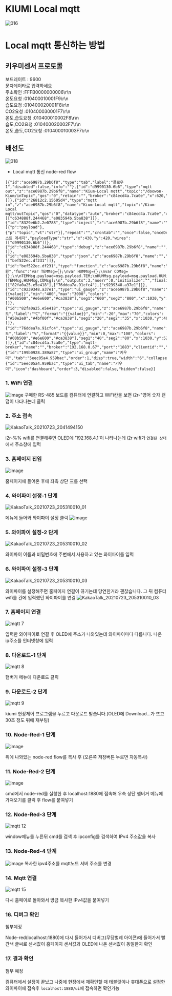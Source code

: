 # KIUMI Local mqtt 

![016](https://user-images.githubusercontent.com/83691399/124417807-f4639f80-dd94-11eb-9a02-b59e1b55a9aa.png)

# Local mqtt 통신하는 방법

## 키우미센서 프로토콜
>
보드레이트 : 9600   
문자데이타로 입력하세요   
주소확인 :FFFB0000000006\r\n   
온도요청 :010400010001F9\r\n   
습도요청 :010400020001F8\r\n   
CO2요청 :010400030001F7\r\n   
온도,습도요청 :010400010002F8\r\n   
습도,CO2요청 :010400020002F7\r\n   
온도,습도,CO2요청 :010400010003F7\r\n   

## 배선도
![018](https://user-images.githubusercontent.com/83691399/124417589-68517800-dd94-11eb-8e46-ad3d20f0020b.png)


* Local mqtt 통신 node-red flow 
```
[{"id":"ace6987b.29b6f8","type":"tab","label":"플로우 1","disabled":false,"info":""},{"id":"d9990130.6b6","type":"mqtt out","z":"ace6987b.29b6f8","name":"Kium-Local mqtt","topic":"/doowon-Kium/inTopic","qos":"0","retain":"","broker":"c84ecd4a.7ca0e","x":620,"y":420,"wires":[]},{"id":"26812c2.15605d4","type":"mqtt in","z":"ace6987b.29b6f8","name":"Kium-Local mqtt","topic":"/Kium-Local mqtt/outTopic","qos":"0","datatype":"auto","broker":"c84ecd4a.7ca0e","x":430,"y":480,"wires":[["c634888f.244468","e083594b.5ba838"]]},{"id":"8329e6b2.2e0788","type":"inject","z":"ace6987b.29b6f8","name":"","props":[{"p":"payload"},{"p":"topic","vt":"str"}],"repeat":"","crontab":"","once":false,"onceDelay":0.1,"topic":"","payload":"테스트 메세지","payloadType":"str","x":430,"y":420,"wires":[["d9990130.6b6"]]},{"id":"c634888f.244468","type":"debug","z":"ace6987b.29b6f8","name":"","active":true,"tosidebar":true,"console":false,"tostatus":false,"complete":"payload","targetType":"msg","statusVal":"","statusType":"auto","x":730,"y":480,"wires":[]},{"id":"e083594b.5ba838","type":"json","z":"ace6987b.29b6f8","name":"","property":"payload","action":"","pretty":false,"x":670,"y":540,"wires":[["bef522ec.df231"]]},{"id":"bef522ec.df231","type":"function","z":"ace6987b.29b6f8","name":"변환","func":"var TEMMsg={};\nvar HUMMsg={};\nvar COMsg={};\n\nTEMMsg.payload=msg.payload.TEM;\nHUMMsg.payload=msg.payload.HUM;\nCOMsg.payload=msg.payload.CO;\n\nreturn [TEMMsg,HUMMsg,COMsg];\n","outputs":3,"noerr":0,"initialize":"","finalize":"","x":810,"y":540,"wires":[["82fa0a25.e5e418"],["76ddea7a.91cfc4"],["c9239348.a37e1"]]},{"id":"c9239348.a37e1","type":"ui_gauge","z":"ace6987b.29b6f8","name":"","group":"199b0928.389a87","order":2,"width":"3","height":"3","gtype":"wave","title":"CO2","label":"ph","format":"{{value}}","min":"400","max":"3000","colors":["#00b500","#e6e600","#ca3838"],"seg1":"600","seg2":"800","x":1030,"y":580,"wires":[]},{"id":"82fa0a25.e5e418","type":"ui_gauge","z":"ace6987b.29b6f8","name":"","group":"199b0928.389a87","order":0,"width":"3","height":"3","gtype":"donut","title":"온도","label":"℃","format":"{{value}}","min":"-20","max":"70","colors":["#50e2e0","#4bf00f","#ca3838"],"seg1":"20","seg2":"35","x":1030,"y":460,"wires":[]},{"id":"76ddea7a.91cfc4","type":"ui_gauge","z":"ace6987b.29b6f8","name":"","group":"199b0928.389a87","order":1,"width":"3","height":"3","gtype":"wave","title":"습도","label":"%","format":"{{value}}","min":0,"max":"100","colors":["#00b500","#e6e600","#ca3838"],"seg1":"40","seg2":"80","x":1030,"y":520,"wires":[]},{"id":"c84ecd4a.7ca0e","type":"mqtt-broker","name":"","broker":"192.168.0.67","port":"1883","clientid":"","usetls":false,"compatmode":false,"keepalive":"60","cleansession":true,"birthTopic":"","birthQos":"0","birthPayload":"","closeTopic":"","closeQos":"0","closePayload":"","willTopic":"","willQos":"0","willPayload":""},{"id":"199b0928.389a87","type":"ui_group","name":"키우미","tab":"5eec05a4.959bac","order":1,"disp":true,"width":"6","collapse":false},{"id":"5eec05a4.959bac","type":"ui_tab","name":"키우미","icon":"dashboard","order":3,"disabled":false,"hidden":false}]
```
### 1. WiFi 연결
![image](https://user-images.githubusercontent.com/83691399/126777406-46c9ff77-3d1c-4bc0-aa98-ae60ed82e6ae.png)
구매한 RS-485 보드를 컴퓨터에 연결하고 WiFi칸을 보면 i2r-"영어 숫자 랜덤이 나타나는데 클릭
### 2. 주소 접속
![KakaoTalk_20210723_2041494150](https://user-images.githubusercontent.com/83691399/126777070-fc1cf060-c942-4574-a215-7b38ad262e33.jpg)

i2r-%% wifi를 연결해주면 OLED에 '192.168.4.1'이 나타나는데 i2r wifi가 `연결된 상태`에서 주소창에 입력
### 3. 홈페이지 진입
![image](https://user-images.githubusercontent.com/83691399/126780249-11a7d701-11aa-4a6e-bdf6-d13115f914a8.png)

홈페이지에 들어온 후에 좌측 상단 三를 선택
### 4. 와이파이 설정-1 단계
![KakaoTalk_20210723_205310010_01](https://user-images.githubusercontent.com/83691399/126780079-07840cfc-1a93-4bbf-b13b-2e3110ca2b15.jpg)

메뉴에 들어와 와이파이 설정 클릭
![image](https://user-images.githubusercontent.com/83691399/126778330-63100784-5e85-4be9-8489-14bb139bf9d1.png)

### 5. 와이파이 설정-2 단계
![KakaoTalk_20210723_205310010_02](https://user-images.githubusercontent.com/83691399/126780123-add4d5f1-66d0-4bf1-bbca-1416d6a26fd2.jpg)

와이파이 이름과 비밀번호에 주변에서 사용하고 있는 와이파이를 입력
### 6. 와이파이 설정-3 단계
![KakaoTalk_20210723_205310010_03](https://user-images.githubusercontent.com/83691399/126780154-b60a4038-f13b-4ac4-8d3a-ca85a8699053.jpg)

와이파이를 설정해주면 홈페이지 연결이 끊기는데 당연한거라 괜찮습니다. 그 뒤 컴퓨터 wifi를 칸에 입력했던 와이파이를 연결
![KakaoTalk_20210723_205310010_03](https://user-images.githubusercontent.com/83691399/126778366-46c3b8ad-c9b1-4a1d-a253-29bdc699fc1a.jpg)
### 7. 홈페이지 연결
![mqtt 7](https://user-images.githubusercontent.com/37902752/126635748-43d8cf3c-4791-4c46-b373-00e1e3e9f9ac.JPG)

입력한 와이파이로 연결 후 OLED에 주소가 나와있는데 와이파이마다 다릅니다. 나온 ip주소를 인터넷창에 입력
### 8. 다운로드-1 단계
![mqtt 8](https://user-images.githubusercontent.com/37902752/126635751-f1cb5855-64db-4857-a95b-b76d84dd75fe.JPG)

햄버거 메뉴에 다운로드 클릭
### 9. 다운로드-2 단계
![mqtt 9](https://user-images.githubusercontent.com/37902752/126635753-97589095-b46e-4cb9-8efc-ccdb6e3f4194.JPG)

kiumi 현장제어 프로그램을 누르고 다운로드 받습니다.(OLED에 Download...가 뜨고 30초 정도 뒤에 재부팅)
### 10. Node-Red-1 단계
![image](https://user-images.githubusercontent.com/83691399/126778751-bfb16b20-a78f-47b4-bf53-8d92fb5c063e.png)

위에 나와있는 node-red flow를 복사 후 (오른쪽 저장버튼 누르면 자동복사)
### 11. Node-Red-2 단계
![image](https://user-images.githubusercontent.com/83691399/126778843-d36fe0c9-5653-439d-b990-a53972a81874.png)

cmd에서 node-red를 실행한 후 localhost:1880에 접속해 우측 상단 햄버거 메뉴에 가져오기를 클릭 후 flow를 붙여넣기 
### 12. Node-Red-3 단계
![mqtt 12](https://user-images.githubusercontent.com/37902752/126635758-08ac0a84-2297-4fc3-b40a-a2101f286073.JPG)

window메뉴를 누른뒤 cmd를 검색 후 ipconfig를 검색하여 IPv4 주소값을 복사
### 13. Node-Red-4 단계 
![image](https://user-images.githubusercontent.com/83691399/126779048-6c6dae19-4670-4cb1-98fa-f1338967e056.png)
복사한 ipv4주소를 mqtt노드 서버  주소를 변경
### 14. Mqtt 연결
![mqtt 15](https://user-images.githubusercontent.com/37902752/126635726-ce34f76a-63e1-4ee3-b1d9-d89c7e22f02c.JPG)

다시 홈페이로 돌아와서 방금 복사한  IPv4값을 붙여넣기
### 16. 디버그 확인
첨부예정

Node-red(localhost:1880)에 다시 들어가서 디버그(무당벌레 아이콘)에 들어가서 빨간색 글씨로 센서값이 홈페이지 센서값과 OLED에 나온 센서값이 동일한지 확인
### 17. 결과 확인
첨부 예정

컴퓨터에서 설정이 끝났고 나중에 현장에서 재확인할 때 테블릿이나 휴대폰으로 설정한 와이파이에 접속후 `localhost:1880/ui`에 접속하면 확인가능
